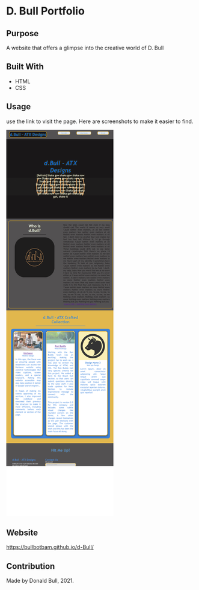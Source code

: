 # D. Bull Portfolio

## Purpose
A website that offers a glimpse into the creative world of D. Bull 

## Built With
* HTML
* CSS

## Usage
use the link to visit the page.  Here are screenshots to make it easier to find.


![cssExploration](https://github.com/Bullbotbam/d-Bull/blob/main/assets/images/portfolio.png)



## Website
 https://bullbotbam.github.io/d-Bull/

## Contribution
Made by Donald Bull, 2021.
